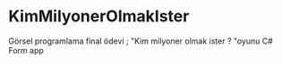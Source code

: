 # KimMilyonerOlmakIster
Görsel programlama final ödevi ; "Kim milyoner olmak ister ? "oyunu C# Form app
